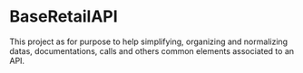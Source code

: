 # BaseRetailAPI
This project as for purpose to help simplifying, organizing and normalizing datas, documentations, calls and others common elements associated to an API.
